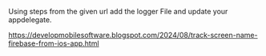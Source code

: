Using steps from the given url add the logger File and update your appdelegate.

https://developmobilesoftware.blogspot.com/2024/08/track-screen-name-firebase-from-ios-app.html
